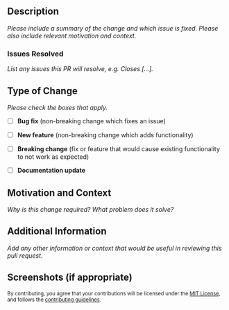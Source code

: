 ## Description
_Please include a summary of the change and which issue is fixed. Please also include relevant motivation and context._

### Issues Resolved
_List any issues this PR will resolve, e.g. Closes [...]._

## Type of Change
_Please check the boxes that apply._

- [ ] **Bug fix** (non-breaking change which fixes an issue)
- [ ] **New feature** (non-breaking change which adds functionality)
- [ ] **Breaking change** (fix or feature that would cause existing functionality to not work as expected)
- [ ] **Documentation update**


## Motivation and Context
_Why is this change required? What problem does it solve?_

## Additional Information
_Add any other information or context that would be useful in reviewing this pull request._

## Screenshots (if appropriate)

<sup>By contributing, you agree that your contributions will be licensed under the [MIT License](https://github.com/AntonVanAssche/BashPass/blob/master/LICENSE.md),
and follows the [contributing guidelines](https://github.com/AntonVanAssche/BashPass/blob/master/CONTRIBUTING.md).</sup>
